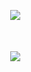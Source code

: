 <div style="display:flex;margin:10px;padding:20px"> 
  <img align="center" src="https://github-readme-stats.vercel.app/api?username=DaveAlsina&count_private=truei&show_icons=true&theme=gruvbox" />
</div>


<div style="display:flex;margin:10px;padding:20px"> 
<img align="center" src="https://github-readme-stats.vercel.app/api/top-langs/?username=DaveAlsina&count_private=true&theme=gruvbox&layout=compact" />
</div>

